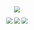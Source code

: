 <p align="center">

<br>
  <img src='https://github-readme-stats.vercel.app/api?username=lownamer&show_icons=true&theme=tokyonight'>

<p align="center">
  <img src='https://camo.githubusercontent.com/60a4265cd297940e5a5162ed09967965307109deb5e4540e9b30b491c4242962/68747470733a2f2f692e6962622e636f2f5335644c67626b2f48567872526d632e676966'>
  <img src='https://camo.githubusercontent.com/3c95d0dd1621bda5a19617b2d462c168b3719c34c9ac8ea117f9bb3561a13f34/68747470733a2f2f692e6962622e636f2f56426a7a6a33312f524e6c506f756d2e676966'>
  <img src='https://i.ibb.co/zQRd5BV/ciKzJeD.gif'>

 

